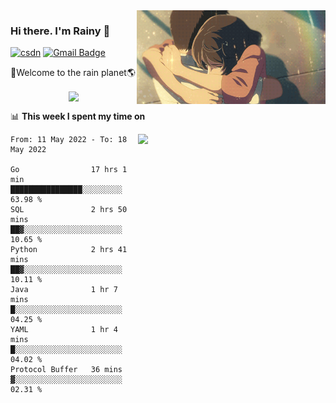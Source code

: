 <img  align='right' height="150" src="https://github.com/LikeRainDay/LikeRainDay/blob/master/pic/img_rain_1.gif?raw=true">



### Hi there. I'm Rainy :lemon:

[![csdn](https://img.shields.io/badge/-csdn-c14438?style=flat-square&logo=c&logoColor=white)](https://blog.csdn.net/qq_15807167)
[![Gmail Badge](https://img.shields.io/badge/-gmail-c14438?style=flat-square&logo=Gmail&logoColor=white&link=mailto:houshuai0816@gmail.com)](mailto:houshuai0816@gmail.com)

🚀Welcome to the rain planet🌎

<center>
<img align='center'  src="https://source.unsplash.com/random/1200x600">
</center>

📊 **This week I spent my time on**

<img align='right'   width="300" src="https://github-readme-stats.vercel.app/api?username=LikeRainDay&show_icons=true&title_color=fff&icon_color=79ff97&text_color=9f9f9f&bg_color=151515">

<!--START_SECTION:waka-->

```text
From: 11 May 2022 - To: 18 May 2022

Go                17 hrs 1 min    ████████████████░░░░░░░░░   63.98 %
SQL               2 hrs 50 mins   ██▓░░░░░░░░░░░░░░░░░░░░░░   10.65 %
Python            2 hrs 41 mins   ██▓░░░░░░░░░░░░░░░░░░░░░░   10.11 %
Java              1 hr 7 mins     █░░░░░░░░░░░░░░░░░░░░░░░░   04.25 %
YAML              1 hr 4 mins     █░░░░░░░░░░░░░░░░░░░░░░░░   04.02 %
Protocol Buffer   36 mins         ▓░░░░░░░░░░░░░░░░░░░░░░░░   02.31 %
```

<!--END_SECTION:waka-->
